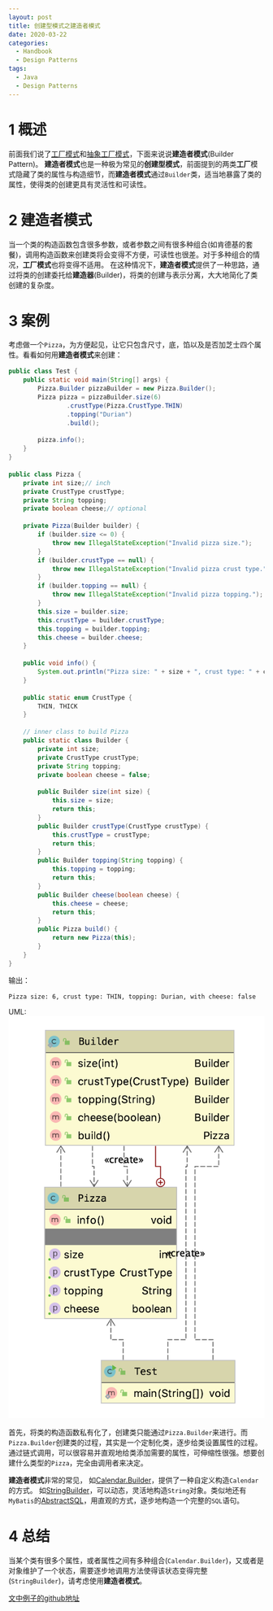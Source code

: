 ```yaml
---
layout: post
title: 创建型模式之建造者模式
date: 2020-03-22
categories:
  - Handbook
  - Design Patterns
tags:
  - Java
  - Design Patterns
---
```


# 1 概述

前面我们说了[工厂模式](https://nightfield.com.cn/index.php/archives/97/)和[抽象工厂模式](https://nightfield.com.cn/index.php/archives/101/)，下面来说说**建造者模式**(Builder Pattern)。
**建造者模式**也是一种极为常见的**创建型模式**，前面提到的两类**工厂**模式隐藏了类的属性与构造细节，而**建造者模式**通过`Builder`类，适当地暴露了类的属性，使得类的创建更具有灵活性和可读性。

# 2 建造者模式

当一个类的构造函数包含很多参数，或者参数之间有很多种组合(如肯德基的套餐)，调用构造函数来创建类将会变得不方便，可读性也很差。对于多种组合的情况，**工厂模式**也将变得不适用。
在这种情况下，**建造者模式**提供了一种思路，通过将类的创建委托给**建造器**(Builder)，将类的创建与表示分离，大大地简化了类创建的复杂度。

# 3 案例

考虑做一个`Pizza`，为方便起见，让它只包含尺寸，底，馅以及是否加芝士四个属性。看看如何用**建造者模式**来创建：
~~~java
public class Test {
    public static void main(String[] args) {
        Pizza.Builder pizzaBuilder = new Pizza.Builder();
        Pizza pizza = pizzaBuilder.size(6)
                .crustType(Pizza.CrustType.THIN)
                .topping("Durian")
                .build();

        pizza.info();
    }
}

public class Pizza {
    private int size;// inch
    private CrustType crustType;
    private String topping;
    private boolean cheese;// optional

    private Pizza(Builder builder) {
        if (builder.size <= 0) {
            throw new IllegalStateException("Invalid pizza size.");
        }
        if (builder.crustType == null) {
            throw new IllegalStateException("Invalid pizza crust type.");
        }
        if (builder.topping == null) {
            throw new IllegalStateException("Invalid pizza topping.");
        }
        this.size = builder.size;
        this.crustType = builder.crustType;
        this.topping = builder.topping;
        this.cheese = builder.cheese;
    }

    public void info() {
        System.out.println("Pizza size: " + size + ", crust type: " + crustType + ", topping: " + topping + ", with cheese: " + cheese);
    }

    public static enum CrustType {
        THIN, THICK
    }

    // inner class to build Pizza
    public static class Builder {
        private int size;
        private CrustType crustType;
        private String topping;
        private boolean cheese = false;

        public Builder size(int size) {
            this.size = size;
            return this;
        }
        public Builder crustType(CrustType crustType) {
            this.crustType = crustType;
            return this;
        }
        public Builder topping(String topping) {
            this.topping = topping;
            return this;
        }
        public Builder cheese(boolean cheese) {
            this.cheese = cheese;
            return this;
        }
        public Pizza build() {
            return new Pizza(this);
        }
    }
}
~~~

输出：
~~~
Pizza size: 6, crust type: THIN, topping: Durian, with cheese: false
~~~

UML:
![UML for builder](/src/img/article-img/Handbook/design%20patterns/creational/builder/uml.png)

首先，将类的构造函数私有化了，创建类只能通过`Pizza.Builder`来进行。而`Pizza.Builder`创建类的过程，其实是一个定制化类，逐步给类设置属性的过程。通过链式调用，可以很容易并直观地给类添加需要的属性，可伸缩性很强。想要创建什么类型的`Pizza`，完全由调用者来决定。

**建造者模式**非常的常见，
如[Calendar.Builder](ttps://docs.oracle.com/javase/8/docs/api/java/util/Calendar.Builder.html)，提供了一种自定义构造`Calendar`的方式。
如[StringBuilder](https://docs.oracle.com/javase/7/docs/api/java/lang/StringBuilder.html)，可以动态，灵活地构造`String`对象。类似地还有`MyBatis`的[AbstractSQL](https://mybatis.org/mybatis-3/apidocs/reference/org/apache/ibatis/jdbc/AbstractSQL.html)，用直观的方式，逐步地构造一个完整的`SQL`语句。

# 4 总结

当某个类有很多个属性，或者属性之间有多种组合(`Calendar.Builder`)，又或者是对象维护了一个状态，需要逐步地调用方法使得该状态变得完整(`StringBuilder`)，请考虑使用**建造者模式**。

[文中例子的github地址](https://github.com/chingjustwe/designPattern)